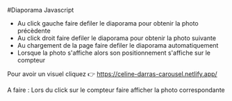 #Diaporama Javascript
- Au click gauche faire defiler le diaporama pour obtenir la photo précèdente
- Au click droit faire defiler le diaporama pour obtenir la photo suivante
- Au chargement de la page faire defiler le diaporama automatiquement
- Lorsque la photo s'affiche alors son positionnement s'affiche sur le compteur

Pour avoir un visuel cliquez :point_right: <https://celine-darras-carousel.netlify.app/>

A faire :
Lors du click sur le compteur faire afficher la photo correspondante